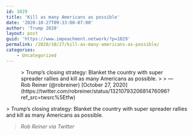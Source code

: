 ```yaml
---
id: 1029
title: 'Kill as many Americans as possible'
date: '2020-10-27T09:33:00-07:00'
author: 'Trump 2020'
layout: post
guid: 'https://www.impeachment.network/?p=1029'
permalink: /2020/10/27/kill-as-many-americans-as-possible/
categories:
    - Uncategorized
---
```


<figure class="wp-block-embed is-type-rich is-provider-twitter wp-block-embed-twitter"><div class="wp-block-embed__wrapper">> Trump’s closing strategy: Blanket the country with super spreader rallies and kill as many Americans as possible.
> 
> — Rob Reiner (@robreiner) [October 27, 2020](https://twitter.com/robreiner/status/1321079320681476096?ref_src=twsrc%5Etfw)

<script async="" charset="utf-8" src="https://platform.twitter.com/widgets.js"></script></div></figure>> Trump’s closing strategy: Blanket the country with super spreader rallies and kill as many Americans as possible.
> 
> <cite>Rob Reiner via Twitter</cite>